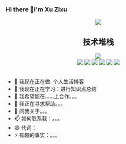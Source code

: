 ### Hi there 👋I'm Xu Zixu

<div align="center">
          <a href="https://hits.seeyoufarm.com"><img src="https://hits.seeyoufarm.com/api/count/incr/badge.svg?url=https%3A%2F%2Fgithub.com%2Flamknh&count_bg=%2364DAE1&title_bg=%23555555&icon=github.svg&icon_color=%23E7E7E7&title=hits&edge_flat=false"/></a>
          <h2>技术堆栈</h2>
          <!-- <img src="https://img.shields.io/badge/Java-007396?style=flat-square&logo=Java&logoColor=white"/> -->
          <img src="https://img.shields.io/badge/JavaScript-F7DF1E?style=flat-square&logo=JavaScript&logoColor=black"/>
<br>
          <img src="https://img.shields.io/badge/React-61DAFB?style=flat-square&logo=React&logoColor=black"/>
          <img src="https://img.shields.io/badge/-Vue-ff69b4">
          <img src="https://img.shields.io/badge/Express-000000?style=flat-square&logo=Express&logoColor=white"/>
          <img src="https://img.shields.io/badge/Node.js-339933?style=flat-square&logo=Node.js&logoColor=white"/>
          <img src="https://img.shields.io/badge/MySQL-4479A1?style=flat-square&logo=MySQL&logoColor=white"/>
          <img src="https://img.shields.io/badge/Git-F05032?style=flat-square&logo=Git&logoColor=white"/>
          <br>
<br>
</div>

- 🔭 我现在正在做: 个人生活博客
- 🌱 我现在正在学习：进行知识点总结
- 👯 我希望能在……上合作。。。
- 🤔 我正在寻求帮助。。。
- 💬 问我关于。。。
- 📫 如何联系我：。。。
- 😄 代词：
- ⚡ 有趣的事实：。。。
